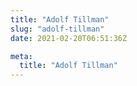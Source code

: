 ```yaml
---
title: "Adolf Tillman"
slug: "adolf-tillman"
date: 2021-02-20T06:51:36Z

meta:
  title: "Adolf Tillman"
---
```


